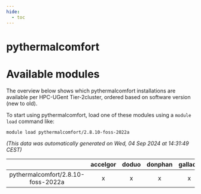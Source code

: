 ```yaml
---
hide:
  - toc
---
```


pythermalcomfort
================

# Available modules


The overview below shows which pythermalcomfort installations are available per HPC-UGent Tier-2cluster, ordered based on software version (new to old).

To start using pythermalcomfort, load one of these modules using a `module load` command like:

```shell
module load pythermalcomfort/2.8.10-foss-2022a
```

*(This data was automatically generated on Wed, 04 Sep 2024 at 14:31:49 CEST)*  

| |accelgor|doduo|donphan|gallade|joltik|shinx|skitty|
| :---: | :---: | :---: | :---: | :---: | :---: | :---: | :---: |
|pythermalcomfort/2.8.10-foss-2022a|x|x|x|x|x|-|x|
